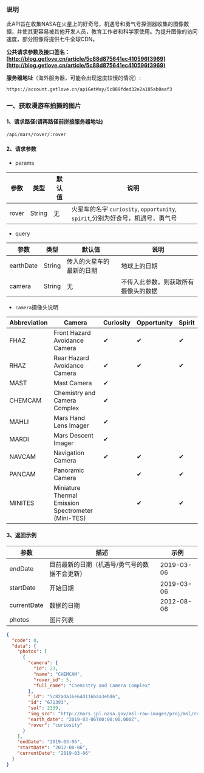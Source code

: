 ### 说明

此API旨在收集NASA在火星上的好奇号，机遇号和勇气号探测器收集的图像数据，并使其更容易被其他开发人员，教育工作者和科学家使用。为提升图像的访问速度，部分图像将提供七牛全球CDN。

**公共请求参数及接口签名：[http://blog.getlove.cn/article/5c88d875641ec410596f3969](http://blog.getlove.cn/article/5c88d875641ec410596f3969)**

**服务器地址**（海外服务器，可能会出现速度较慢的情况）:

`https://account.getlove.cn/apiGetWay/5c889fded32e2a105ab0aaf3`



### 一、获取漫游车拍摄的图片

#### 1、请求路径(请再路径前拼接服务器地址)

`/api/mars/rover/:rover`

#### 2、请求参数

- params

| 参数  | 类型   | 默认值 | 说明                                                         |
| ----- | ------ | ------ | ------------------------------------------------------------ |
| rover | String | 无     | 火星车的名字 `curiosity`, `opportunity`, `spirit`,分别为好奇号，机遇号，勇气号 |

- query

| 参数      | 类型   | 默认值                   | 说明                                 |
| --------- | ------ | ------------------------ | ------------------------------------ |
| earthDate | String | 传入的火星车的最新的日期 | 地球上的日期                         |
| camera    | String | 无                       | 不传入此参数，则获取所有摄像头的数据 |

- `camera`摄像头说明

| Abbreviation | Camera                                             | Curiosity | Opportunity | Spirit |
| ------------ | -------------------------------------------------- | --------- | ----------- | ------ |
| FHAZ         | Front Hazard Avoidance Camera                      | ✔         | ✔           | ✔      |
| RHAZ         | Rear Hazard Avoidance Camera                       | ✔         | ✔           | ✔      |
| MAST         | Mast Camera                                        | ✔         |             |        |
| CHEMCAM      | Chemistry and Camera Complex                       | ✔         |             |        |
| MAHLI        | Mars Hand Lens Imager                              | ✔         |             |        |
| MARDI        | Mars Descent Imager                                | ✔         |             |        |
| NAVCAM       | Navigation Camera                                  | ✔         | ✔           | ✔      |
| PANCAM       | Panoramic Camera                                   |           | ✔           | ✔      |
| MINITES      | Miniature Thermal Emission Spectrometer (Mini-TES) |           | ✔           | ✔      |

#### 3、返回示例

| 参数        | 描述                                          | 示例       |
| ----------- | --------------------------------------------- | ---------- |
| endDate     | 目前最新的日期（机遇号/勇气号的数据不会更新） | 2019-03-06 |
| startDate   | 开始日期                                      | 2019-03-06 |
| currentDate | 数据的日期                                    | 2012-08-06 |
| photos      | 图片列表                                      |            |



```json
{
  "code": 0,
  "data": {
    "photos": [
      {
        "camera": {
          "id": 23,
          "name": "CHEMCAM",
          "rover_id": 5,
          "full_name": "Chemistry and Camera Complex"
        },
        "_id": "5c82ada16e64d116baa3ebd6",
        "id": "671393",
        "sol": 2339,
        "img_src": "http://mars.jpl.nasa.gov/msl-raw-images/proj/msl/redops/ods/surface/sol/02339/opgs/edr/ccam/CR0_605136491EDR_F0740762CCAM02339M_.JPG",
        "earth_date": "2019-03-06T00:00:00.000Z",
        "rover": "curiosity"
      }
    ],
    "endDate": "2019-03-06",
    "startDate": "2012-08-06",
    "currentDate": "2019-03-06"
  }
}
```

